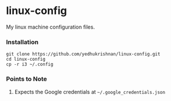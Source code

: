 # linux-config

My linux machine configuration files.

### Installation

```
git clone https://github.com/yedhukrishnan/linux-config.git
cd linux-config
cp -r i3 ~/.config
```

### Points to Note

1. Expects the Google credentials at `~/.google_credentials.json`
